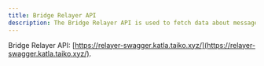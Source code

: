 ```yaml
---
title: Bridge Relayer API
description: The Bridge Relayer API is used to fetch data about messages facilitated by Taiko Labs' bridge relayer.
---
```


Bridge Relayer API: [https://relayer-swagger.katla.taiko.xyz/](https://relayer-swagger.katla.taiko.xyz/).
